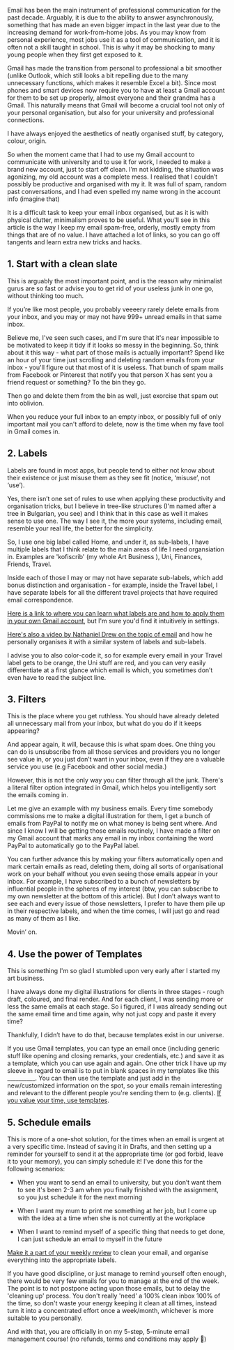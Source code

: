 Email has been the main instrument of professional communication for the past decade. Arguably, it is due to the ability to answer asynchronously, something that has made an even bigger impact in the last year due to the increasing demand for work-from-home jobs. As you may know from personal experience, most jobs use it as a tool of communication, and it is often not a skill taught in school. This is why it may be shocking to many young people when they first get exposed to it. 

Gmail has made the transition from personal to professional a bit smoother (unlike Outlook, which still looks a bit repelling due to the many unnecessary functions, which makes it resemble Excel a bit). Since most phones and smart devices now require you to have at least a Gmail account for them to be set up properly, almost everyone and their grandma has a Gmail. This naturally means that Gmail will become a crucial tool not only of your personal organisation, but also for your university and professional connections.

I have always enjoyed the aesthetics of neatly organised stuff, by category, colour, origin. 

So when the moment came that I had to use my Gmail account to communicate with university and to use it for work, I needed to make a brand new account, just to start off clean. I’m not kidding, the situation was agonizing, my old account was a complete mess. I realised that I couldn’t possibly be productive and organised with my it. It was full of spam, random past conversations, and I had even spelled my name wrong in the account info (imagine that)

It is a difficult task to keep your email inbox organised, but as it is with physical clutter, minimalism proves to be useful. What you'll see in this article is the way I keep my email spam-free, orderly, mostly empty from things that are of no value. I have attached a lot of links, so you can go off tangents and learn extra new tricks and hacks.

## 1. Start with a clean slate

This is arguably the most important point, and is the reason why minimalist gurus are so fast or advise you to get rid of your useless junk in one go, without thinking too much. 

If you’re like most people, you probably veeeery rarely delete emails from your inbox, and you may or may not have 999+ unread emails in that same inbox.

Believe me, I've seen such cases, and I'm sure that it's near impossible to be motivated to keep it tidy if it looks so messy in the beginning. So, think about it this way - what part of those mails is actually important? Spend like an hour of your time just scrolling and deleting random emails from your inbox - you'll figure out that most of it is useless. That bunch of spam mails from Facebook or Pinterest that notify you that person X has sent you a friend request or something? To the bin they go. 

Then go and delete them from the bin as well, just exorcise that spam out into oblivion.
 
When you reduce your full inbox to an empty inbox, or possibly full of only important mail you can't afford to delete, now is the time when my fave tool in Gmail comes in.

## 2. Labels

Labels are found in most apps, but people tend to either not know about their existence or just misuse them as they see fit (notice, ‘misuse’, not ‘use’). 

Yes, there isn’t one set of rules to use when applying these productivity and organisation tricks, but I believe in tree-like structures (I'm named after a tree in Bulgarian, you see) and I think that in this case as well it makes sense to use one. The way I see it, the more your systems, including email, resemble your real life, the better for the simplicity.

So, I use one big label called Home, and under it, as sub-labels, I have multiple labels that I think relate to the main areas of life I need organsiation in. Examples are 'kofiscrib' (my whole Art Business ), Uni, Finances, Friends, Travel. 

Inside each of those I may or may not have separate sub-labels, which add bonus distinction and organisation - for example, inside the Travel label, I have separate labels for all the different travel projects that have required email correspondence. 
 
[Here is a link to where you can learn what labels are and how to apply them in your own Gmail account](https://www.google.com/url?cad=rja&cd=&esrc=s&q=&rct=j&sa=t&source=web&uact=8&url=https%3A%2F%2Fhiverhq.com%2Fblog%2Fgmail-labels&usg=AOvVaw3ei42Jq9bn9srYRrjaiBlQ&ved=2ahUKEwj05oy5nJDxAhUJHewKHTgXCgMQFjALegQIEhAE), but I'm sure you'd find it intuitively in settings. 

[Here's also a video by Nathaniel Drew on the topic of email](https://www.google.com/url?cad=rja&cd=&esrc=s&q=&rct=j&sa=t&source=web&uact=8&url=https%3A%2F%2Fwww.youtube.com%2Fwatch%3Fv%3Ds75PC9Mxxb8&usg=AOvVaw05r1JHJF6gEXmYKdK0PT2X&ved=2ahUKEwjHp8zYnJDxAhUNIMUKHW8zBYoQwqsBMAJ6BAgREAE) and how he personally organises it with a similar system of labels and sub-labels. 

I advise you to also color-code it, so for example every email in your Travel label gets to be orange, the Uni stuff are red, and you can very easily differentiate at a first glance which email is which, you sometimes don’t even have to read the subject line.

## 3. Filters

This is the place where you get ruthless. You should have already deleted all unnecessary mail from your inbox, but what do you do if it keeps appearing?

And appear again, it will, because this is what spam does. One thing you can do is unsubscribe from all those services and providers you no longer see value in, or you just don’t want in your inbox, even if they are a valuable service you use (e.g Facebook and other social media.)
 
However, this is not the only way you can filter through all the junk. There's a literal filter option integrated in Gmail, which helps you intelligently sort the emails coming in. 

Let me give an example with my business emails. Every time somebody commissions me to make a digital illustration for them, I get a bunch of emails from PayPal to notify me on what money is being sent where. And since I know I will be getting those emails routinely, I have made a filter on my Gmail account that marks any email in my inbox containing the word PayPal to automatically go to the PayPal label. 

You can further advance this by making your filters automatically open and mark certain emails as read, deleting them, doing all sorts of organisational work on your behalf without you even seeing those emails appear in your inbox. For example, I have subscribed to a bunch of newsletters by influential people in the spheres of my interest (btw, you can subscribe to my own newsletter at the bottom of this article). But I don’t always want to see each and every issue of those newsletters, I prefer to have them pile up in their respective labels, and when the time comes, I will just go and read as many of them as I like.

Movin’ on.

## 4. Use the power of Templates

This is something I'm so glad I stumbled upon very early after I started my art business. 

I have always done my digital illustrations for clients in three stages - rough draft, coloured, and final render. And for each client, I was sending more or less the same emails at each stage. So i figured, if I was already sending out the same email time and time again, why not just copy and paste it every time? 

Thankfully, I didn’t have to do that, because templates exist in our universe. 

If you use Gmail templates, you can type an email once (including generic stuff like opening and closing remarks, your credentials, etc.) and save it as a template, which you can use again and again. One other trick I have up my sleeve in regard to email is to put in blank spaces in my templates like this __________. You can then use the template and just add in the new/customized information on the spot, so your emails remain interesting and relevant to the different people you're sending them to (e.g. clients). [If you value your time, use templates](../hustling-the-right-way).

## 5. Schedule emails

This is more of a one-shot solution, for the times when an email is urgent at a very specific time. Instead of saving it in Drafts, and then setting up a reminder for yourself to send it at the appropriate time (or god forbid, leave it to your memory), you can simply schedule it! I've done this for the following scenarios:

- When you want to send an email to university, but you don’t want them to see it's been 2-3 am when you finally finished with the assignment, so you just schedule it for the next morning

- When I want my mum to print me something at her job, but I come up with the idea at a time when she is not currently at the workplace

- When I want to remind myself of a specific thing that needs to get done, I can just schedule an email to myself in the future

[Make it a part of your weekly review](../hustling-the-right-way) to clean your email, and organise everything into the appropriate labels. 

If you have good discipline, or just manage to remind yourself often enough, there would be very few emails for you to manage at the end of the week. The point is to not postpone acting upon those emails, but to delay the 'cleaning up' process. You don't really 'need' a 100% clean inbox 100% of the time, so don't waste your energy keeping it clean at all times, instead turn it into a concentrated effort once a week/month, whichever is more suitable to you personally.
 
And with that, you are officially in on my 5-step, 5-minute email management course! (no refunds, terms and conditions may apply 🌻)